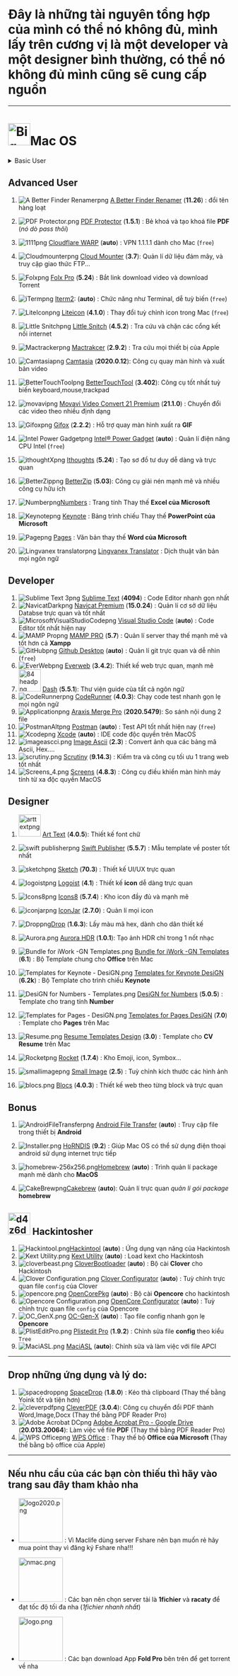 # Đây là những tài nguyên tổng hợp của mình có thể nó không đủ, mình lấy trên cương vị là một developer và một designer bình thường, có thể nó không đủ mình cũng sẽ cung cấp nguồn

---

# <img src="https://raw.githubusercontent.com/Zenfection/Image/master/2020/11/25-19-33-36-Big_Sur.png" title="" alt="Big_Sur.png" width="50">Mac OS

<div>
<script>(function () {
    console.log("Đã chèn css");
    var link = document.querySelector("link[rel*='css']") || document.createElement('link');
    link.rel = 'stylesheet';
    link.href = 'https://zenfection.github.io/Source/style.css';
    document.getElementsByTagName('head')[0].appendChild(link);
})();
</script>
<script>(function () {
    var script = document.querySelector("script[rel*='js']") || document.createElement('script');
    script.src = 'https://zenfection.github.io/Source/MacOS/macos.js';
    document.getElementsByTagName('head')[0].appendChild(script);
})();
</script>
<script>(function () {
    var script = document.querySelector("script[rel*='js']") || document.createElement('script');
    script.src = 'https://zenfection.github.io/Source/main.js';
    document.getElementsByTagName('head')[0].appendChild(script);
})();
</script>
</div>

<div>
    <details>
        <summary id="menu">Basic User</summary>
        <ol>
            <li>
                <img src="https://raw.githubusercontent.com/Zenfection/Image/master/2020/11/27-08-50-13-AirBuddy.png" alt="error_image">
                <a href="https://drive.google.com/drive/folders/1zz3Qm8d8KnrQS7c1I1Rs82O_h7n2RBiV?usp=sharing"> AirBuddy</a>
                <strong> (2.1)</strong>: Hỗ trợ animation và hỗ trợ quản lí các thiết bị Airpods 1, 2, Pro....
            </li>    
            <li>
                <img src="https://raw.githubusercontent.com/Zenfection/Image/master/2020/11/25-19-36-10-Alfred.png" alt="error_image">
                <a href="https://drive.google.com/drive/folders/1sUZxhGb2tCF09FKE7BoZYyiLpoMvQIic?usp=sharing"> Alfred</a>
                <strong> (1205)</strong>: Thay thế <b>Spotlight</b>, một công cụ tìm kiếm tốt hơn
            </li>   
            <li>
                <img src="https://raw.githubusercontent.com/Zenfection/Image/master/2020/11/25-19-36-42-App_Cleaner_%26_Uninstaller.png" alt="error_image">
                <a href="https://drive.google.com/drive/folders/1gkulydy-bE58WCSgAz09GmAlD9o1N-M-?usp=sharing"> App Cleaner & Uninstaller</a>
                <strong> (7.3)</strong>: Xoá phần mềm mạnh mẽ
            </li>  
            <li>
                <img src="https://raw.githubusercontent.com/Zenfection/Image/master/2020/12/20-11-50-17-Bartender.png" alt="error_image">
                <a href="https://drive.google.com/drive/folders/1qvy1Loo6_Gh2CyD1Zms9N0rMPf8QpeOa?usp=sharing">Bartender 4</a>: Quản lí <strong>menubar</strong> tốt nhất
            </li>  
            <li>
                <img src="https://raw.githubusercontent.com/Zenfection/Image/master/2020/11/25-20-57-25-Keka.png" alt="error_image">
                <a href="https://drive.google.com/drive/folders/1hbfQNxNpUUZaXTvR95gBI9aqXpaHSHxM?usp=sharing"> Keka</a>
                <strong> (1.2.6)</strong>: Giải nén các thể loại file zip, taz, taz.gz...
            </li>  
            <li>
                <img src="https://raw.githubusercontent.com/Zenfection/Image/master/2020/11/25-19-37-39-CleanMyMac_X.png" alt="error_image">
                <a href="https://drive.google.com/drive/folders/1rNoEj4TCpnG4JkD1h971uMIm_CgE2OKL?usp=sharing"> CleanMyMac</a>
                <strong> (4.7.3)</strong>: Công cụ dọn dẹp MacOS đa năng
            </li>  
            <li>
                <img src="https://raw.githubusercontent.com/Zenfection/Image/master/2020/11/25-19-38-50-Downie.png" alt="error_image">
                <a href="https://drive.google.com/drive/folders/1bEC8hbgY-RoP1sYCCiNMck0BAECPqO9d?usp=sharing"> Downie</a>
                <strong> (4.1.13)</strong>: Tải  mọi video trên trình duyệt, tương tự <strong>IDM trên Window</strong>
            </li>  
            <li>
                <img src="https://raw.githubusercontent.com/Zenfection/Image/master/2020/11/25-20-40-06-evkey.png" alt="error_image">
                <a href="https://evkeyvn.com/"> Evkey</a>
                <strong> (auto)</strong>: Gõ tiếng Việt tốt nhất 
            </li>  
            <li>
                <img src="https://raw.githubusercontent.com/Zenfection/Image/master/2020/11/25-20-46-48-Grid.png" alt="error_image">
                <a href="https://drive.google.com/drive/folders/11uQ7btUqfUTjVg_UN4pL46DbXle_LtuM?usp=sharing"> Grid</a>
                <strong> (6.1.5)</strong>: Sử dụng Instagram trên Mac
            </li>  
            <li>
                <img src="https://raw.githubusercontent.com/Zenfection/Image/master/2020/11/25-20-53-44-hyperdock.png" alt="error_image">
                <a href="https://drive.google.com/drive/folders/1fTEvJgvBWP_S1qJD171exlnNYLJoDmaz?usp=sharing"> HyperDock</a>
                <strong> (1.8.0.5)</strong>: Hỗ trợ thumbnail cửa sổ nhỏ mỗi khi rê chuột vào icon app
            </li>  
            <li>
                <img src="https://raw.githubusercontent.com/Zenfection/Image/master/2020/11/26-20-43-48-itext.png" alt="error_image">
                <a href="https://maclife.vn/huong-dan-cai-va-su-dung-itext-de-tra-tu-dien-tren-mac.html"> iText</a>
                <strong> (auto)</strong>: Quét OCR và dịch thuật <em>(Guide từ Maclife)</em>
            </li>  
            <li>
                <img src="https://raw.githubusercontent.com/Zenfection/Image/master/2020/11/26-12-53-13-kiwi.png" alt="error_image">
                <a href="https://drive.google.com/drive/folders/1TvN3kD16XOUEnbsFo77iJQ4kqM4Rw3Ol?usp=sharing"> Kiwi for Gmail</a>
                <strong> (2.0.40)</strong>: Quản lí Gmail dễ dàng nhanh chóng
            </li>  
            <li>
                <img src="https://raw.githubusercontent.com/Zenfection/Image/master/2020/11/25-21-00-12-Mate_Translate_Alt.png" alt="error_image">
                <a href="https://drive.google.com/drive/folders/1iGnqpEYbW03TH0rT4cn_mnqBLHRakWx1?usp=sharing"> Mate Translate</a>
                <strong> (7.1)</strong>: Dịch mọi ngôn ngữ tốt nhất
            </li>  
            <li>
                <img src="https://raw.githubusercontent.com/Zenfection/Image/master/2020/11/25-21-00-31-Mos.png" alt="error_image">
                <a href="https://github.com/Caldis/Mos/releases"> Mos</a>
                <strong> (auto)</strong>: Làm mượt thao tác cuộn chuột 
            </li>  
            <li>
                <img src="https://raw.githubusercontent.com/Zenfection/Image/master/2020/11/25-21-00-34-Movist.png" alt="error_image">
                <a href="https://drive.google.com/drive/folders/1bQGtPKZ99XNPqg4iVg5l_I3q9hkyiYsT?usp=sharing"> Movist Pro</a>
                <strong> (2.6.3)</strong>: Video player tốt nhất và đẹp nhất
            </li>  
            <li>
                <img src="https://raw.githubusercontent.com/Zenfection/Image/master/2020/11/25-21-00-46-Permute_Dark.png" alt="error_image">
                <a href="https://drive.google.com/drive/folders/1msmoOK76oUH6LWQKCNFCnmbOv_FmNiHt?usp=sharing"> Permute</a>
                <strong> (3.5.13)</strong>: Chuyển đổi mọi định dạng nhanh chóng, đi chung với <b>Downie</b>
            </li>  
            <li>
                <img src="https://raw.githubusercontent.com/Zenfection/Image/master/2020/11/25-21-01-07-Speedtest.png" alt="error_image">
                <a href="https://apps.apple.com/vn/app/speedtest-by-ookla/id1153157709?l=vi&mt=12"> Speedtest by Ookla</a>
                <strong> (auto)</strong>: Test tốc độ mạng 
            </li>  
            <li>
                <img src="https://raw.githubusercontent.com/Zenfection/Image/master/2020/11/26-20-24-30-Facebook_Messenger_Alt.png" alt="error_image">
                <a href="https://apps.apple.com/vn/app/messenger/id1480068668?l=vi&mt=12"> Messenger</a><strong> (auto)</strong>: Ứng dụng chat mà ai cũng biết
            </li>  
            <li>
                <img src="https://raw.githubusercontent.com/Zenfection/Image/master/2020/11/26-13-25-01-soundsource.png" alt="error_image">
                <a href="https://drive.google.com/drive/folders/1MjwERMVsFGIn4LVhvNX99JMigcgEi5gh?usp=sharing"> SoundSource</a>
                <strong> (5.2.0)</strong>: Quản lí và boost âm thanh hay hơn
            </li>  
            <li>
                <img src="https://raw.githubusercontent.com/Zenfection/Image/master/2020/12/06-13-12-45-Yoink.png" alt="error_image">
                <a href="https://drive.google.com/drive/folders/1gs8cl-vv_wzSrCJ5ezmwFjBIEz0QtR16?usp=sharing"> Yoink</a>
                <strong> (3.5.11)</strong>: Kéo thả file mạnh mẽ và tiện dụng
            </li>  
            <li>
                <img src="https://raw.githubusercontent.com/Zenfection/Image/master/2020/11/25-21-01-02-Sensei.png" alt="error_image">
                <a href="https://drive.google.com/drive/folders/140vl2PDH5kk9HIZaj6j-G4zplp56JH8u?usp=sharing"> Sensei</a>
                <strong> (1.3.4)</strong>: Tối ưu hoá và theo dõi tình trạng máy tính
            </li>  
            <li>
                <img src="https://raw.githubusercontent.com/Zenfection/Image/master/2020/11/25-21-01-15-TeamViewer_Alt.png" alt="error_image">
                <a href="https://www.teamviewer.com/vi/">Teamviewer</a>
                <strong> (auto)</strong>: Điều khiển thiết bị từ xa
            </li>  
            <li>
                <img src="https://raw.githubusercontent.com/Zenfection/Image/master/2020/11/26-13-19-22-Finder.png" alt="error_image">
                <a href="https://drive.google.com/drive/folders/1S-jGEUCtzzvHqgm8nexYMipDFNi22a9m?usp=sharing"> Total Finder</a>
                <strong> (1.13.3)</strong>: Thêm sức mạnh cho Finder quản lí tốt hơn
            </li>  
            <li>
                <img src="https://raw.githubusercontent.com/Zenfection/Image/master/2020/11/25-21-01-21-Yandex_Browser.png" alt="error_image">
                <a href="https://browser.yandex.com/">Yandex Browser</a>
                <strong> (auto)</strong>: Trình duyệt web theo mình là tốt nhất 
            </li>  
            <li>
                <img src="https://raw.githubusercontent.com/Zenfection/Image/master/2020/11/25-21-01-24-Zoom.png" alt="error_image">
                <a href="https://zoom.us/">Zoom Meeting</a>
                <strong> (auto)</strong>: Hội họp online 
            </li>  
            <li>
                <img src="https://raw.githubusercontent.com/Zenfection/Image/master/2020/12/06-13-17-10-pdf%20reader.png" alt="error_image">
                <a href="https://drive.google.com/drive/folders/1HEHLSEWWN6Z_nZFJkrdevYIODB-diSXu?usp=sharing"> PDF Reader Pro</a>
                <strong> (2.7.2)</strong>: Xem và xử lý file PDF đa năng và mạnh nhất
            </li>  
        </ol>
    </details>
</div>

## Advanced User

1. ![A Better Finder Renamerpng](https://raw.githubusercontent.com/Zenfection/Image/master/2020/11/25-19-34-05-A%20Better%20Finder%20Renamer.png) [A Better Finder Renamer](https://drive.google.com/drive/folders/1chKH_0EgaW9DcXn4CFPbkEk7XEL7AUUD?usp=sharing) (**11.26**) : đổi tên hàng loạt

2. ![PDF Protector.png](https://raw.githubusercontent.com/Zenfection/Image/master/2020/11/26-21-17-06-PDF%20Protector.png) [PDF Protector](https://drive.google.com/drive/folders/1zMXgwyZyh605s6oiEJ5WxXNr7ejUjBK1?usp=sharing) (**1.5.1**) : Bẻ khoá và tạo khoá file **PDF** (*nó dò pass thôi*)

3. ![1111png](https://raw.githubusercontent.com/Zenfection/Image/master/2020/11/25-20-19-46-1.1.1.1.png) [Cloudflare WARP](https://1.1.1.1/download) (**auto**) : VPN 1.1.1.1 dành cho Mac (`free`)

4. ![Cloudmounterpng](https://raw.githubusercontent.com/Zenfection/Image/master/2020/11/25-20-22-27-Cloudmounter.png) [Cloud Mounter](https://drive.google.com/drive/folders/1qQV0L-qtZxCt9Js-ldUeBTJSs47xKN1u?usp=sharing) (**3.7**): Quản lí dữ liệu đám mây, và truy cập giao thức FTP...

5. ![Folxpng](https://raw.githubusercontent.com/Zenfection/Image/master/2020/11/25-20-43-34-Folx.png) [Folx Pro](https://drive.google.com/drive/folders/1j1atHpqK7DB86UUKGJu1-VkDvL5BxoSw?usp=sharing) (**5.24**) : Bắt link download video và download Torrent

6. ![iTermpng](https://raw.githubusercontent.com/Zenfection/Image/master/2020/11/25-20-57-04-iTerm.png) [Iterm2](https://iterm2.com/): (**auto**) : Chức năng như Terminal, dễ tuỳ biến (`free`)

7. ![LiteIconpng](https://raw.githubusercontent.com/Zenfection/Image/master/2020/11/25-20-57-31-LiteIcon.png) [Liteicon](https://freemacsoft.net/liteicon/) (**4.1.0**) : Thay đổi tuỳ chỉnh icon trong Mac (`free`)

8. ![Little Snitchpng](https://raw.githubusercontent.com/Zenfection/Image/master/2020/11/25-20-57-51-Little%20Snitch.png) [Little Snitch](https://drive.google.com/drive/folders/1VMvBet9LPBcUxW7x24BzNZDzzvuiVBg6?usp=sharing) (**4.5.2**) : Tra cứu và chặn các cổng kết nối internet

9. ![Mactrackerpng](https://raw.githubusercontent.com/Zenfection/Image/master/2020/11/25-20-58-13-Mactracker.png) [Mactrakcer](https://drive.google.com/drive/folders/157TkWOePlDFpycebCsDo7YTjYIhu1lI6?usp=sharing) (**2.9.2**) : Tra cứu mọi thiết bị của Apple

10. ![Camtasiapng](https://raw.githubusercontent.com/Zenfection/Image/master/2020/11/25-19-37-29-Camtasia.png) [Camtasia](https://drive.google.com/drive/folders/1RVtAQI9YIXAuHyH7oKIsulKVUYav2WHq?usp=sharing) (**2020.0.12**): Công cụ quay màn hình và xuất bản video

11. ![BetterTouchToolpng](https://raw.githubusercontent.com/Zenfection/Image/master/2020/11/25-19-37-15-BetterTouchTool.png) [BetterTouchTool](https://drive.google.com/drive/folders/18czEN9Mv0Xg74qyJv7JoM_cUYj3UtiK0?usp=sharing) (**3.402**): Công cụ tốt nhất tuỳ biến keyboard,mouse,trackpad

12. ![movavipng](https://raw.githubusercontent.com/Zenfection/Image/master/2020/11/26-13-06-28-movavi.png) [Movavi Video Convert 21 Premium](https://drive.google.com/drive/folders/1hpzO0LgvmqTpwXc-E45YaRXtlP2MFo7r?usp=sharing) (**21.1.0**) : Chuyển đổi các video theo nhiều định dạng

13. ![Gifoxpng](https://raw.githubusercontent.com/Zenfection/Image/master/2020/11/25-19-39-41-Gifox.png) [Gifox](https://drive.google.com/drive/folders/1rJFbwDizOXYU5gTwPV2OwaoWB2K-WaS6?usp=sharing) (**2.2.2**) : Hỗ trợ quay màn hình xuất ra **GIF**

14. ![Intel Power Gadgetpng](https://raw.githubusercontent.com/Zenfection/Image/master/2020/11/25-20-55-55-Intel%20Power%20Gadget.png) [Intel® Power Gadget](https://software.intel.com/content/www/us/en/develop/articles/intel-power-gadget.html) (**auto**) : Quản lí điện năng CPU Intel (`free`)

15. ![ithoughtXpng](https://raw.githubusercontent.com/Zenfection/Image/master/2020/11/26-20-32-50-ithoughtX.png) [Ithoughts](https://drive.google.com/drive/folders/1HYO4cYcuBSc7YA1htE6hTz1HDw2S6LkA?usp=sharing) (**5.24**) : Tạo sơ đồ tư duy dễ dàng và trực quan

16. ![BetterZippng](https://raw.githubusercontent.com/Zenfection/Image/master/2020/11/25-19-37-22-BetterZip.png) [BetterZip](https://drive.google.com/drive/folders/1XQuYA4CfPuo8RIk-TXP1gXwCbEadA8ru?usp=sharing) (**5.03**): Công cụ giải nén mạnh mẽ và nhiều công cụ hữu ích

17. ![Numberpng](https://raw.githubusercontent.com/Zenfection/Image/master/2020/11/26-14-04-23-Number.png)[‎Numbers](https://apps.apple.com/vn/app/numbers/id409203825?l=vi&mt=12) : Trang tính Thay thế **Excel của Microsoft**

18. ![Keynotepng](https://raw.githubusercontent.com/Zenfection/Image/master/2020/11/26-14-04-29-Keynote.png) [‎Keynote](https://apps.apple.com/vn/app/keynote/id409183694?l=vi&mt=12) : Bảng trình chiếu Thay thế **PowerPoint của Microsoft**

19. ![Pagepng](https://raw.githubusercontent.com/Zenfection/Image/master/2020/11/26-14-07-17-Page.png) [‎Pages](https://apps.apple.com/vn/app/pages/id409201541?l=vi&mt=12) : Văn bản thay thế **Word của Microsoft**

20. ![Lingvanex translatorpng](https://raw.githubusercontent.com/Zenfection/Image/master/2020/11/26-20-26-17-Lingvanex%20translator.png) [‎Lingvanex Translator](https://apps.apple.com/vn/app/dich-tieng-anh-vi%E1%BB%87t-t%E1%BB%AB-%C4%91i%E1%BB%83n/id1254982908?l=vi&mt=12) : Dịch thuật văn bản mọi ngôn ngữ

## Developer

1. ![Sublime Text 3png](https://raw.githubusercontent.com/Zenfection/Image/master/2020/11/25-21-01-12-Sublime%20Text%203.png) [Sublime Text](https://drive.google.com/drive/folders/13ffhBB0tho5-slLFMdypJ2UG-qlwV1f3?usp=sharing) (**4094**) : Code Editor nhanh gọn nhất
2. ![NavicatDarkpng](https://raw.githubusercontent.com/Zenfection/Image/master/2020/11/25-21-00-40-Navicat-Dark.png) [Navicat Premium](https://drive.google.com/drive/folders/1Ufy94oPK5EOs23bQLWyyQU8Z8T-s7H0s?usp=sharing) (**15.0.24**) : Quản lí cơ sở dữ liệu Databse trực quan và tốt nhất
3. ![MicrosoftVisualStudioCodepng](https://raw.githubusercontent.com/Zenfection/Image/master/2020/11/25-21-00-27-Microsoft_Visual_Studio_Code.png) [Visual Studio Code](https://code.visualstudio.com/) (**auto**) : Code Editor tốt nhất hiện nay
4. ![MAMP Propng](https://raw.githubusercontent.com/Zenfection/Image/master/2020/11/25-20-58-35-MAMP%20Pro.png) [MAMP PRO](https://drive.google.com/drive/folders/1JUlTIzebQUQPNnzAKcIBONW13h0mMyG6?usp=sharing) (**5.7**) : Quản lí server thay thế mạnh mẽ và tốt hơn cả **Xampp**
5. ![GitHubpng](https://raw.githubusercontent.com/Zenfection/Image/master/2020/11/25-19-40-03-GitHub.png) [Github Desktop](https://desktop.github.com/) (**auto**) : Quản lí git trực quan và dễ nhìn (`free`)
6. ![EverWebpng](https://raw.githubusercontent.com/Zenfection/Image/master/2020/11/25-19-39-09-EverWeb.png) [Everweb](https://drive.google.com/drive/folders/1gxJLPllnrw4Wpkg3eXTWb1AXNryyzQc6?usp=sharing) (**3.4.2**): Thiết kế web trực quan, mạnh mẽ
7. <img src="https://raw.githubusercontent.com/Zenfection/Image/master/2020/11/25-20-25-34-84%20head.png" title="" alt="84 headpng" width="50"> [Dash](https://drive.google.com/drive/folders/1wfTM3V0LHOdU4CqaU-Qe3gmNDq4qxrLp?usp=sharing) (**5.5.1**): Thư viện guide của tất cả ngôn ngữ
8. ![CodeRunnerpng](https://raw.githubusercontent.com/Zenfection/Image/master/2020/11/25-20-27-41-CodeRunner.png) [CodeRunner](https://drive.google.com/drive/folders/12Vt635p0zhAh23K7wOS1gcLRGAdijbno?usp=sharing) (**4.0.3**): Chạy code test nhanh gọn lẹ mọi ngôn ngữ
9. ![Applicationpng](https://raw.githubusercontent.com/Zenfection/Image/master/2020/11/25-19-49-42-Application.png) [Araxis Merge Pro](https://drive.google.com/drive/folders/19X5VpDYF_8fAEXjoaz2gYdP30UMUjj54?usp=sharing) (**2020.5479**): So sánh nội dung 2 file
10. ![PostmanAltpng](https://raw.githubusercontent.com/Zenfection/Image/master/2020/11/25-21-00-57-Postman_Alt.png) [Postman](https://www.postman.com/) (**auto**) : Test API tốt nhất hiện nay (`free`)
11. ![Xcodepng](https://raw.githubusercontent.com/Zenfection/Image/master/2020/11/26-13-17-02-Xcode.png) [Xcode](https://apps.apple.com/vn/app/xcode/id497799835?l=vi&mt=12) (**auto**) : IDE code độc quyền trên MacOS
12. ![imageascci.png](https://raw.githubusercontent.com/Zenfection/Image/master/2020/11/26-20-43-38-imageascci.png) [Image Ascii](https://drive.google.com/drive/folders/1weORyfPPsbyflhNY5F7L3UP9XN6HtbhP?usp=sharing) (**2.3**) : Convert ảnh qua các bảng mã Ascii, Hex....
13. ![scrutiny.png](https://raw.githubusercontent.com/Zenfection/Image/master/2020/11/29-15-15-58-scrutiny.png) [Scrutiny](https://drive.google.com/drive/folders/1qmarOJZ27zbgrb-Dx3dE6qai6UfVng-0?usp=sharing) (**9.14.3**) : Kiểm tra và công cụ tối ưu 1 trang web tốt nhất
14. ![Screens_4.png](https://raw.githubusercontent.com/Zenfection/Image/master/2020/11/29-15-16-58-Screens_4.png) [Screens](https://drive.google.com/drive/folders/1CNa-qRVD7-KV3Tzp7OLPrM3B4EEVlnps?usp=sharing) (**4.8.3**) : Công cụ điều khiển màn hình máy tính từ xa độc quyền MacOS

## Designer

1. <img title="" src="https://raw.githubusercontent.com/Zenfection/Image/master/2020/11/25-19-52-06-art_text.png" alt="arttextpng" width="50"> [Art Text](https://drive.google.com/drive/folders/1njbD3SComBB1D8bZpK-qOd-PU52dwCjU?usp=sharing) (**4.0.5**): Thiết kế font chữ

2. ![swift publisherpng](https://raw.githubusercontent.com/Zenfection/Image/master/2020/11/26-13-20-54-swift%20publisher.png) [Swift Publisher](https://drive.google.com/drive/folders/1gaAe32hV8taRvmcxwZm36VBx16dGqVuT?usp=sharing) (**5.5.7**) : Mẫu template về poster tốt nhất

3. ![sketchpng](https://raw.githubusercontent.com/Zenfection/Image/master/2020/11/26-13-25-16-sketch.png) [Sketch](https://drive.google.com/drive/folders/1bOCl16kLWWVtNT-usb_wfNkKGO25h-hL?usp=sharing) (**70.3**) : Thiết kế UI/UX trực quan

4. ![logoistpng](https://raw.githubusercontent.com/Zenfection/Image/master/2020/11/26-12-53-19-logoist.png) [Logoist](https://drive.google.com/drive/folders/1OjCDAFbtHlYVwmmhdighkW_XDZT7PNlp?usp=sharing) (**4.1**) : Thiết kế **icon** dễ dàng trực quan

5. ![Icons8png](https://raw.githubusercontent.com/Zenfection/Image/master/2020/11/25-20-55-35-Icons_8.png) [Icons8](https://drive.google.com/drive/folders/1JdB5oP0VtnTETmb56ok5cPnPjCncRhWK?usp=sharing) (**5.7.4**) : Kho icon đầy đủ và mạnh mẽ

6. ![iconjarpng](https://raw.githubusercontent.com/Zenfection/Image/master/2020/11/25-19-40-10-iconjar.png) [IconJar](https://drive.google.com/drive/folders/1hce3GZZ8RySDmmztR5wAoE59nj0Nqo3W?usp=sharing) (**2.7.0**) : Quản lí mọi icon

7. ![Droppng](https://raw.githubusercontent.com/Zenfection/Image/master/2020/11/25-20-32-56-Drop.png)[Drop](https://drive.google.com/drive/folders/19q5nmJIADqfOO4NJEEzQmDyWgWfnM3Kj?usp=sharing) (**1.6.3**): Lấy màu mã hex, dành cho dân thiết kế

8. ![Aurora.png](https://raw.githubusercontent.com/Zenfection/Image/master/2020/11/26-20-20-51-Aurora.png) [Aurora HDR](https://drive.google.com/drive/folders/1mEZX3VLHzLwYV3Co06ubUQ1gUAwIg0k6?usp=sharing) (**1.0.1**): Tạo ảnh HDR chỉ trong 1 nốt nhạc

9. ![Bundle for iWork -GN Templates.png](https://raw.githubusercontent.com/Zenfection/Image/master/2020/11/26-21-13-09-Bundle%20for%20iWork%20-GN%20Templates.png) [Bundle for iWork -GN Templates](https://drive.google.com/drive/folders/1e2EXHfvNXRALyxvw48OETVhhEpDqwCp8?usp=sharing) (**6.1**) : Bộ Template chung cho **Office** trên Mac

10. ![Templates for Keynote - DesiGN.png](https://raw.githubusercontent.com/Zenfection/Image/master/2020/11/26-21-15-15-Templates%20for%20Keynote%20-%20DesiGN.png) [Templates for Keynote DesiGN](https://drive.google.com/drive/folders/1C0SfKvWkKP2YAsZYyUPgl62SxaisDhDj?usp=sharing) (**6.2k**) : Bộ Template cho trình chiếu **Keynote**

11. ![DesiGN for Numbers - Templates.png](https://raw.githubusercontent.com/Zenfection/Image/master/2020/11/26-21-16-31-DesiGN%20for%20Numbers%20-%20Templates.png) [DesiGN for Numbers](https://drive.google.com/drive/folders/1R_SGyynifh4KFdhhycv3DNXHpkmQLSH8?usp=sharing) (**5.0.5**) : Template cho trang tính **Number**

12. ![Templates for Pages - DesiGN.png](https://raw.githubusercontent.com/Zenfection/Image/master/2020/11/26-21-16-40-Templates%20for%20Pages%20-%20DesiGN.png)  [Templates for Pages DesiGN](https://drive.google.com/drive/folders/1nXrA4487tmD3SRUg0NU9qmJsuaP2h2gX?usp=sharing) (**7.0**) : Template cho **Pages** trên Mac

13. ![Resume.png](https://raw.githubusercontent.com/Zenfection/Image/master/2020/11/26-21-30-13-Resume.png) [Resume Templates Design](https://drive.google.com/drive/folders/1vg6c1-tMEHj_OtDYN9s--glZEZxIuRoS?usp=sharing) (**3.0**) : Template cho **CV Resume** trên Mac

14. ![Rocketpng](https://raw.githubusercontent.com/Zenfection/Image/master/2020/11/25-21-00-59-Rocket.png) [Rocket](https://drive.google.com/drive/folders/1Cg6dgFGVnlDe3TixBmWE8_hphcQ0ZVSW?usp=sharing) (**1.7.4**) : Kho Emoji, icon, Symbox...

15. ![smallimagepng](https://raw.githubusercontent.com/Zenfection/Image/master/2020/11/26-13-25-07-smallimage.png) [Small Image](https://drive.google.com/drive/folders/1A1iYMfSws-yKfEkbREZHHX61wow_L3nU?usp=sharing) (**2.5**) : Tuỳ chỉnh kích thước các hình ảnh

16. ![blocs.png](https://raw.githubusercontent.com/Zenfection/Image/master/2020/11/28-15-02-27-blocs.png) [Blocs](https://drive.google.com/drive/folders/1RFGCKMdEHEQ_a6CVGO0-UxBw8lIiXstL?usp=sharing) (**4.0.3**) : Thiết kế web theo từng block và trực quan

## Bonus

1. ![AndroidFileTransferpng](https://raw.githubusercontent.com/Zenfection/Image/master/2020/11/25-19-36-20-Android_File_Transfer.png) [Android File Transfer](https://www.android.com/filetransfer/) (**auto**) : Truy cập file trong thiết bị **Android**

2. ![Installer.png](https://raw.githubusercontent.com/Zenfection/Image/master/2020/11/26-14-17-26-Installer.png) [HoRNDIS](https://drive.google.com/drive/folders/1FUnIrrc_F7sJei3JorKor9JcrVyZrqGh?usp=sharing) (**9.2**) : Giúp Mac OS có thể sử dụng điện thoại android sử dụng internet trực tiếp

3. ![homebrew-256x256.png](https://raw.githubusercontent.com/Zenfection/Image/master/2020/11/26-14-15-03-homebrew-256x256.png)[Homebrew](https://brew.sh/index_vi) (**auto**) : Trình quản lí package mạnh mẽ dành cho **MacOS**

4. ![CakeBrewpng](https://raw.githubusercontent.com/Zenfection/Image/master/2020/11/25-20-16-39-CakeBrew.png)[Cakebrew](https://www.cakebrew.com/) (**auto**): Quản lí trực quan *quản lí gói package* **homebrew**

## <img src="https://raw.githubusercontent.com/Zenfection/Image/master/2020/11/26-14-13-38-d4z6d1o-532216ee-68ca-452e-be34-81c0b377c6c6.png" title="" alt="d4z6d1o-532216ee-68ca-452e-be34-81c0b377c6c6.png" width="50"> Hackintosher

1. ![Hackintool.png](https://raw.githubusercontent.com/Zenfection/Image/master/2020/11/26-20-53-22-Hackintool.png)[Hackintool](https://github.com/headkaze/Hackintool/releases) (**auto**) : Ứng dụng vạn năng của Hackintosh
2. ![Kext Utility.png](https://raw.githubusercontent.com/Zenfection/Image/master/2020/11/26-20-53-31-Kext%20Utility.png) [Kext Utility](https://taimienphi.vn/download-kext-utility-for-mac-34434) (**auto**) : Load kext cho Hackintosh   
3. ![cloverbeast.png](https://raw.githubusercontent.com/Zenfection/Image/master/2020/11/26-21-04-27-cloverbeast.png) [CloverBootloader](https://github.com/CloverHackyColor/CloverBootloader/releases) (**auto**) : Bộ cài **Clover** cho Hackintosh
4. ![Clover Configuration.png](https://raw.githubusercontent.com/Zenfection/Image/master/2020/11/26-20-54-44-Clover%20Configuration.png) [Clover Configurator](https://mackie100projects.altervista.org/download-clover-configurator/) (**auto**) : Tuỳ chỉnh trực quan file `config` của Clover
5. ![opencore.png](https://raw.githubusercontent.com/Zenfection/Image/master/2020/11/26-21-02-52-opencore.png) [OpenCorePkg](https://github.com/acidanthera/OpenCorePkg/releases) (**auto**) : Bộ cài **Opencore** cho hackintosh
6. ![Opencore Configuration.png](https://raw.githubusercontent.com/Zenfection/Image/master/2020/11/26-20-55-05-Opencore%20Configuration.png) [OpenCore Configurator](https://mackie100projects.altervista.org/opencore-configurator/) (**auto**) : Tuỳ chỉnh trực quan file `config` của Opencore
7. ![OC_GenX.png](https://raw.githubusercontent.com/Zenfection/Image/master/2020/11/26-20-55-11-OC_GenX.png) [OC-Gen-X](https://github.com/Pavo-IM/OC-Gen-X/releases) (**auto**) : Tạo file config nhanh gọn lẹ **Opencore**
8. ![PlistEditPro.png](https://raw.githubusercontent.com/Zenfection/Image/master/2020/11/26-21-17-18-PlistEditPro.png) [Plistedit Pro](https://drive.google.com/drive/folders/17xapJjMzhvwhW8nQwGilVbbjA4xsR69F?usp=sharing) (**1.9.2**) : Chỉnh sửa file **config** theo kiểu `Tree`
9. ![MaciASL.png](https://raw.githubusercontent.com/Zenfection/Image/master/2020/11/26-21-17-22-MaciASL.png) [MaciASL](https://github.com/acidanthera/MaciASL/releases)  (**auto**): Chỉnh sửa và làm việc với file APCI 

---

## Drop những ứng dụng và lý do:

1. ![spacedroppng](https://raw.githubusercontent.com/Zenfection/Image/master/2020/11/26-13-24-54-spacedrop.png) [SpaceDrop](https://drive.google.com/drive/folders/12ng9zT1vRxKLe7QVAqUiUYsPrRFsREAj?usp=sharing) (**1.8.0**) : Kéo thả clipboard (Thay thế bằng Yoink tốt và tiện hơn)
2. ![cleverpdfpng](https://raw.githubusercontent.com/Zenfection/Image/master/2020/11/25-19-58-55-cleverpdf.png) [CleverPDF](https://drive.google.com/drive/folders/18Um44Sw6wnIHVy5RTA9Qr3QnfAWMvNYN?usp=sharing) (**3.0.4**): Công cụ chuyển đổi PDF thành Word,Image,Docx (Thay thế bằng PDF Reader Pro)
3. ![Adobe Acrobat DCpng](https://raw.githubusercontent.com/Zenfection/Image/master/2020/11/25-19-36-00-Adobe%20Acrobat%20DC.png) [Adobe Acrobat Pro - Google Drive](https://drive.google.com/drive/folders/1K9MGzQsucyd9U0_mpbHY6VCMpADbH02W?usp=sharing) (**20.013.20064**): Làm việc về file **PDF** (Thay thế bằng PDF Reader Pro)
4. ![WPS Officepng](https://raw.githubusercontent.com/Zenfection/Image/master/2020/11/25-21-01-18-WPS%20Office.png) [WPS Office](https://apps.apple.com/vn/app/wps-office-pdf-docs-table/id1468073139?l=vi&mt=12) : Thay thế bộ **Office của Microsoft** (Thay thế bằng bộ office của Apple)

---

## Nếu nhu cầu của các bạn còn thiếu thì hãy vào trang sau đây tham khảo nha

- [<img src="https://raw.githubusercontent.com/Zenfection/Image/master/2020/11/26-13-33-17-logo2020.png" title="" alt="logo2020.png" width="100">](https://maclife.vn/mac-application) : Vì Maclife dùng server Fshare nên bạn muốn rẻ hãy mua point thay vì đăng ký Fshare nha!!!

- [<img src="https://raw.githubusercontent.com/Zenfection/Image/master/2020/11/26-13-35-07-nmac.png" title="" alt="nmac.png" width="100">](https://nmac.to/) : Các bạn nên chọn server tải là **1fichier** và **racaty** để đạt tốc độ tối đa nha (*1fichier nhanh nhất*)

- [<img title="" src="https://raw.githubusercontent.com/Zenfection/Image/master/2020/11/26-13-36-12-logo.png" alt="logo.png" width="100">](https://www.torrentmac.net/) : Các bạn download App **Fold Pro** bên trên để get torrent về nha